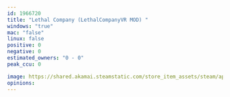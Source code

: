 ```yaml
---
id: 1966720
title: "Lethal Company (LethalCompanyVR MOD) "
windows: "true"
mac: "false"
linux: false
positive: 0
negative: 0
estimated_owners: "0 - 0"
peak_ccu: 0

image: https://shared.akamai.steamstatic.com/store_item_assets/steam/apps/1966720/header.jpg?t=1721725925
opinions:
---
```


